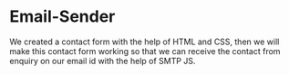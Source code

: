 # Email-Sender
We created a contact form with the help of HTML and CSS, then we will make this contact form working so that we can receive the contact from enquiry on our email id with the help of SMTP JS.
